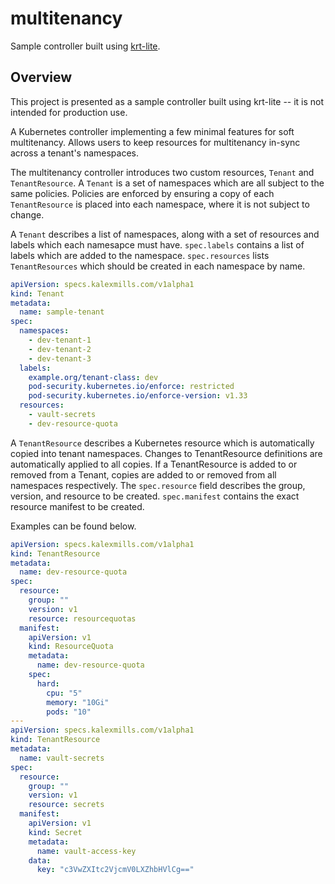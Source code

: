 # multitenancy
Sample controller built using [krt-lite](https://github.com/kalexmills/krt-lite).

## Overview

This project is presented as a sample controller built using krt-lite -- it is not intended for production use.

A Kubernetes controller implementing a few minimal features for soft multitenancy. Allows users to keep resources for
multitenancy in-sync across a tenant's namespaces.

The multitenancy controller introduces two custom resources, `Tenant` and `TenantResource`. A `Tenant` is a set of 
namespaces which are all subject to the same policies. Policies are enforced by ensuring a copy of each `TenantResource`
is placed into each namespace, where it is not subject to change. 

A `Tenant` describes a list of namespaces, along with a set of resources and labels which each namesapce must have. 
`spec.labels` contains a list of labels which are added to the namespace. `spec.resources` lists `TenantResources` which
should be created in each namespace by name.

```yaml
apiVersion: specs.kalexmills.com/v1alpha1
kind: Tenant
metadata:
  name: sample-tenant
spec:
  namespaces:
    - dev-tenant-1
    - dev-tenant-2
    - dev-tenant-3
  labels:
    example.org/tenant-class: dev
    pod-security.kubernetes.io/enforce: restricted
    pod-security.kubernetes.io/enforce-version: v1.33
  resources:
    - vault-secrets
    - dev-resource-quota
```

A `TenantResource` describes a Kubernetes resource which is automatically copied into tenant namespaces. Changes to
TenantResource definitions are automatically applied to all copies. If a TenantResource is added to or removed from a
Tenant, copies are added to or removed from all namespaces respectively. The `spec.resource` field describes the group,
version, and resource to be created. `spec.manifest` contains the exact resource manifest to be created.

Examples can be found below.

```yaml
apiVersion: specs.kalexmills.com/v1alpha1
kind: TenantResource
metadata:
  name: dev-resource-quota
spec:
  resource:
    group: ""
    version: v1
    resource: resourcequotas
  manifest:
    apiVersion: v1
    kind: ResourceQuota
    metadata:
      name: dev-resource-quota
    spec:
      hard:
        cpu: "5"
        memory: "10Gi"
        pods: "10"
---
apiVersion: specs.kalexmills.com/v1alpha1
kind: TenantResource
metadata:
  name: vault-secrets
spec:
  resource:
    group: ""
    version: v1
    resource: secrets
  manifest:
    apiVersion: v1
    kind: Secret
    metadata:
      name: vault-access-key
    data:
      key: "c3VwZXItc2VjcmV0LXZhbHVlCg=="
```
